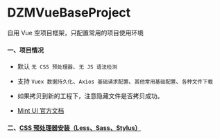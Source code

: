 # DZMVueBaseProject

自用 Vue 空项目框架，只配置常用的项目使用环境

#### 一、项目情况

* 默认 `无 CSS 预处理器`、`无 JS 语法检测`

* 支持 `Vuex 数据持久化`、`Axios 基础请求配置`、`其他常用基础配置`、`各种文件下载`

* 如果拷贝到新的工程下，注意隐藏文件是否拷贝成功。

* [Mint UI 官方文档](http://mint-ui.github.io/docs/#/zh-cn2)

#### 二、[CSS 预处理器安装（Less、Sass、Stylus）](https://blog.csdn.net/zz00008888/article/details/118525946)


